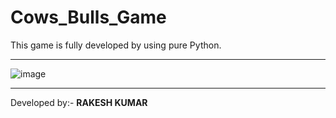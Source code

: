 # Cows_Bulls_Game
<p>This game is fully developed by using pure Python.</p>
<hr>

![image](https://user-images.githubusercontent.com/82704048/171924804-94e4c9b0-a730-446d-8c30-3d52aeb15cef.png)

<hr>
Developed by:- <b> RAKESH KUMAR </b>
